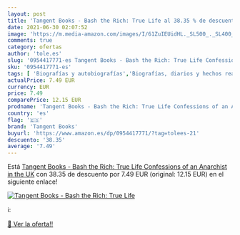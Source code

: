 ```yaml
---
layout: post
title: 'Tangent Books - Bash the Rich: True Life al 38.35 % de descuento'
date: 2021-06-30 02:07:52
image: 'https://m.media-amazon.com/images/I/61ZuIEUidHL._SL500_._SL400_.jpg'
comments: true
category: ofertas
author: 'tole.es'
slug: '0954417771-es Tangent Books - Bash the Rich: True Life Confessions of an...'
sku: '0954417771-es'
tags: [ 'Biografías y autobiografías','Biografías, diarios y hechos reales','Historia','Ideologías políticas','Libros','Política','tangent books', ]
actualPrice: 7.49 EUR
currency: EUR
price: 7.49
comparePrice: 12.15 EUR
prodname: 'Tangent Books - Bash the Rich: True Life Confessions of an Anarchist in the UK'
country: 'es'
flag: '🇪🇸'
brand: 'Tangent Books'
buyurl: 'https://www.amazon.es/dp/0954417771/?tag=tolees-21'
descuento: '38.35'
average: '7.49'
---
```


Está [Tangent Books - Bash the Rich: True Life Confessions of an Anarchist in the UK](https://www.amazon.es/dp/0954417771/?tag=tolees-21) con 38.35 de descuento por 7.49 EUR (original: 12.15 EUR) en el siguiente enlace!

[![Tangent Books - Bash the Rich: True Life](https://m.media-amazon.com/images/I/61ZuIEUidHL._SL500_._SL400_.jpg)](https://www.amazon.es/dp/0954417771/?tag=tolees-21)

ℹ️:


[🛒 Ver la oferta!!](https://www.amazon.es/dp/0954417771/?tag=tolees-21)
